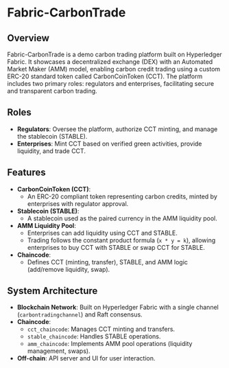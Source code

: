 # Fabric-CarbonTrade

## Overview
Fabric-CarbonTrade is a demo carbon trading platform built on Hyperledger Fabric. It showcases a decentralized exchange (DEX) with an Automated Market Maker (AMM) model, enabling carbon credit trading using a custom ERC-20 standard token called CarbonCoinToken (CCT). The platform includes two primary roles: regulators and enterprises, facilitating secure and transparent carbon trading.


## Roles
  - **Regulators**: Oversee the platform, authorize CCT minting, and manage the stablecoin (STABLE).
  - **Enterprises**: Mint CCT based on verified green activities, provide liquidity, and trade CCT.
  ## Features
- **CarbonCoinToken (CCT)**:
  - An ERC-20 compliant token representing carbon credits, minted by enterprises with regulator approval.
- **Stablecoin (STABLE)**:
  - A stablecoin used as the paired currency in the AMM liquidity pool.
- **AMM Liquidity Pool**:
  - Enterprises can add liquidity using CCT and STABLE.
  - Trading follows the constant product formula (`x * y = k`), allowing enterprises to buy CCT with STABLE or swap CCT for STABLE.
- **Chaincode**:
  - Defines CCT (minting, transfer), STABLE, and AMM logic (add/remove liquidity, swap).

## System Architecture
- **Blockchain Network**: Built on Hyperledger Fabric with a single channel (`carbontradingchannel`) and Raft consensus.
- **Chaincode**:
  - `cct_chaincode`: Manages CCT minting and transfers.
  - `stable_chaincode`: Handles STABLE operations.
  - `amm_chaincode`: Implements AMM pool operations (liquidity management, swaps).
- **Off-chain**: API server and UI for user interaction.
